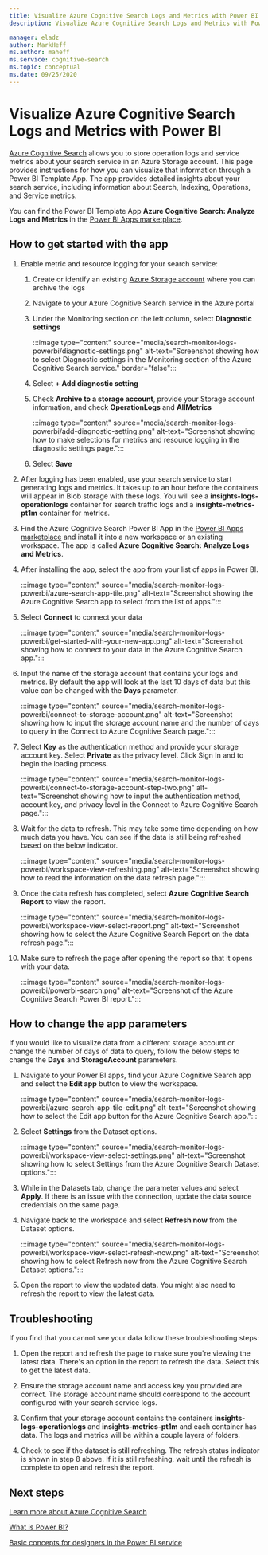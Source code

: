 ```yaml
---
title: Visualize Azure Cognitive Search Logs and Metrics with Power BI
description: Visualize Azure Cognitive Search Logs and Metrics with Power BI

manager: eladz
author: MarkHeff
ms.author: maheff
ms.service: cognitive-search
ms.topic: conceptual
ms.date: 09/25/2020
---
```


# Visualize Azure Cognitive Search Logs and Metrics with Power BI
[Azure Cognitive Search](./search-what-is-azure-search.md) allows you to store operation logs and service metrics about your search service in an Azure Storage account. This page provides instructions for how you can visualize that information through a Power BI Template App. The app provides detailed insights about your search service, including information about Search, Indexing, Operations, and Service metrics.

You can find the Power BI Template App **Azure Cognitive Search: Analyze Logs and Metrics** in the [Power BI Apps marketplace](https://appsource.microsoft.com/marketplace/apps).

## How to get started with the app

1. Enable metric and resource logging for your search service:

    1. Create or identify an existing [Azure Storage account](../storage/common/storage-account-create.md) where you can archive the logs
    1. Navigate to your Azure Cognitive Search service in the Azure portal
    1. Under the Monitoring section on the left column, select **Diagnostic settings**

        :::image type="content" source="media/search-monitor-logs-powerbi/diagnostic-settings.png" alt-text="Screenshot showing how to select Diagnostic settings in the Monitoring section of the Azure Cognitive Search service." border="false":::

    1. Select **+ Add diagnostic setting**
    1. Check **Archive to a storage account**, provide your Storage account information, and check **OperationLogs** and **AllMetrics**

        :::image type="content" source="media/search-monitor-logs-powerbi/add-diagnostic-setting.png" alt-text="Screenshot showing how to make selections for metrics and resource logging in the diagnostic settings page.":::
    1. Select **Save**

1. After logging has been enabled, use your search service to start generating logs and metrics. It takes up to an hour before the containers will appear in Blob storage with these logs. You will see a **insights-logs-operationlogs** container for search traffic logs and a **insights-metrics-pt1m** container for metrics.

1. Find the Azure Cognitive Search Power BI App in the [Power BI Apps marketplace](https://appsource.microsoft.com/marketplace/apps) and install it into a new workspace or an existing workspace. The app is called **Azure Cognitive Search: Analyze Logs and Metrics**.

1. After installing the app, select the app from your list of apps in Power BI.

    :::image type="content" source="media/search-monitor-logs-powerbi/azure-search-app-tile.png" alt-text="Screenshot showing the Azure Cognitive Search app to select from the list of apps.":::

1. Select **Connect** to connect your data

    :::image type="content" source="media/search-monitor-logs-powerbi/get-started-with-your-new-app.png" alt-text="Screenshot showing how to connect to your data in the Azure Cognitive Search app.":::

1. Input the name of the storage account that contains your logs and metrics. By default the app will look at the last 10 days of data but this value can be changed with the **Days** parameter.

    :::image type="content" source="media/search-monitor-logs-powerbi/connect-to-storage-account.png" alt-text="Screenshot showing how to input the storage account name and the number of days to query in the Connect to Azure Cognitive Search page.":::

1. Select **Key** as the authentication method and provide your storage account key. Select **Private** as the privacy level. Click Sign In and to begin the loading process.

    :::image type="content" source="media/search-monitor-logs-powerbi/connect-to-storage-account-step-two.png" alt-text="Screenshot showing how to input the authentication method, account key, and privacy level in the Connect to Azure Cognitive Search page.":::

1. Wait for the data to refresh. This may take some time depending on how much data you have. You can see if the data is still being refreshed based on the below indicator.

    :::image type="content" source="media/search-monitor-logs-powerbi/workspace-view-refreshing.png" alt-text="Screenshot showing how to read the information on the data refresh page.":::

1. Once the data refresh has completed, select **Azure Cognitive Search Report** to view the report.

    :::image type="content" source="media/search-monitor-logs-powerbi/workspace-view-select-report.png" alt-text="Screenshot showing how to select the Azure Cognitive Search Report on the data refresh page.":::![]()

1. Make sure to refresh the page after opening the report so that it opens with your data.

    :::image type="content" source="media/search-monitor-logs-powerbi/powerbi-search.png" alt-text="Screenshot of the Azure Cognitive Search Power BI report.":::

## How to change the app parameters
If you would like to visualize data from a different storage account or change the number of days of data to query, follow the below steps to change the **Days** and **StorageAccount** parameters.

1. Navigate to your Power BI apps, find your Azure Cognitive Search app and select the **Edit app** button to view the workspace.

    :::image type="content" source="media/search-monitor-logs-powerbi/azure-search-app-tile-edit.png" alt-text="Screenshot showing how to select the Edit app button for the Azure Cognitive Search app.":::

1. Select **Settings** from the Dataset options.

    :::image type="content" source="media/search-monitor-logs-powerbi/workspace-view-select-settings.png" alt-text="Screenshot showing how to select Settings from the Azure Cognitive Search Dataset options.":::

1. While in the Datasets tab, change the parameter values and select **Apply**. If there is an issue with the connection, update the data source credentials on the same page.

1. Navigate back to the workspace and select **Refresh now** from the Dataset options.

    :::image type="content" source="media/search-monitor-logs-powerbi/workspace-view-select-refresh-now.png" alt-text="Screenshot showing how to select Refresh now from the Azure Cognitive Search Dataset options.":::

1. Open the report to view the updated data. You might also need to refresh the report to view the latest data.

## Troubleshooting
If you find that you cannot see your data follow these troubleshooting steps:

1. Open the report and refresh the page to make sure you're viewing the latest data. There's an option in the report to refresh the data. Select this to get the latest data.

1. Ensure the storage account name and access key you provided are correct. The storage account name should correspond to the account configured with your search service logs.

1. Confirm that your storage account contains the  containers **insights-logs-operationlogs** and **insights-metrics-pt1m** and each container has data. The logs and metrics will be within a couple layers of folders.

1. Check to see if the dataset is still refreshing. The refresh status indicator is shown in step 8 above. If it is still refreshing, wait until the refresh is complete to open and refresh the report.

## Next steps
[Learn more about Azure Cognitive Search](./index.yml)

[What is Power BI?](/power-bi/fundamentals/power-bi-overview)

[Basic concepts for designers in the Power BI service](/power-bi/service-basic-concepts)